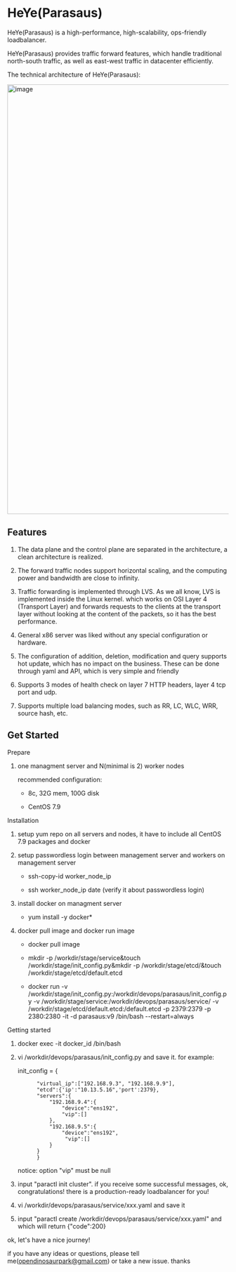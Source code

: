 # HeYe(Parasaus)

HeYe(Parasaus) is a high-performance, high-scalability, ops-friendly loadbalancer.

HeYe(Parasaus) provides traffic forward features, which handle traditional north-south traffic, as well as east-west traffic in datacenter efficiently.

The technical architecture of HeYe(Parasaus):

<img width="978" alt="image" src="https://user-images.githubusercontent.com/104561610/198887824-a14f5d78-7bb1-4d7a-a33b-0e63125714d4.png">

Features
------------------------
1. The data plane and the control plane are separated in the architecture, a clean architecture is realized.

2. The forward traffic nodes support horizontal scaling, and the computing power and bandwidth are close to infinity.

3. Traffic forwarding is implemented through LVS. As we all know, LVS is implemented inside the Linux kernel. which works on OSI Layer 4 (Transport Layer) and forwards requests to the clients at the transport layer without looking at the content of the packets, so it has the best performance.

4. General x86 server was liked without any special configuration or hardware.

5. The configuration of addition, deletion, modification and query supports hot update, which has no impact on the business. These can be done through yaml and API, which is very simple and friendly

6. Supports 3 modes of health check on layer 7 HTTP headers, layer 4 tcp port and udp.

7. Supports multiple load balancing modes, such as RR, LC, WLC, WRR, source hash, etc.

Get Started
----------------------------

Prepare

  1. one managment server and N(minimal is 2) worker nodes

     recommended configuration: 

     * 8c, 32G mem, 100G disk
     
     * CentOS 7.9

Installation

  1. setup yum repo on all servers and nodes, it have to include all CentOS 7.9 packages and docker

  2. setup passwordless login between management server and workers on management server
     
     * ssh-copy-id worker_node_ip

     * ssh worker_node_ip date (verify it about passwordless login)
 
  3. install docker on managment server

     * yum install -y docker*

  4. docker pull image and docker run image

     * docker pull image

     * mkdir -p /workdir/stage/service&touch /workdir/stage/init_config.py&mkdir -p /workdir/stage/etcd/&touch /workdir/stage/etcd/default.etcd

     * docker run -v /workdir/stage/init_config.py:/workdir/devops/parasaus/init_config.py -v /workdir/stage/service:/workdir/devops/parasaus/service/ -v /workdir/stage/etcd/default.etcd:/default.etcd -p 2379:2379 -p 2380:2380 -it -d parasaus:v9 /bin/bash --restart=always

Getting started

  1. docker exec -it docker_id /bin/bash 
  
  2. vi /workdir/devops/parasaus/init_config.py and save it. for example:
  
     init_config = {
     
               "virtual_ip":["192.168.9.3", "192.168.9.9"],
               "etcd":{'ip':"10.13.5.16",'port':2379},
               "servers":{
                   "192.168.9.4":{
                       "device":"ens192",
                       "vip":[]
                   },
                   "192.168.9.5":{
                       "device":"ens192",
                        "vip":[]
                   }
               }
               }
               
     notice: option "vip" must be null
  
  3. input "paractl init cluster". if you receive some successful messages, ok, congratulations! there is a production-ready loadbalancer for you!

  4. vi /workdir/devops/parasaus/service/xxx.yaml and save it
  
  5. input "paractl create /workdir/devops/parasaus/service/xxx.yaml" and which will return {"code":200}

ok, let's have a nice journey!
  
if you have any ideas or questions, please tell me(opendinosaurpark@gmail.com) or take a new issue. thanks
